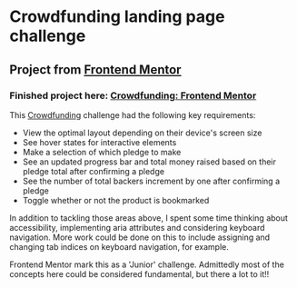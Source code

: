 # Crowdfunding landing page challenge

## Project from [Frontend Mentor](https://www.frontendmentor.io/)

### Finished project here: [Crowdfunding: Frontend Mentor](https://crowdfunding-frontend-mentor.vercel.app)

This [Crowdfunding](https://www.frontendmentor.io/challenges/crowdfunding-product-page-7uvcZe7ZR) challenge had the following key requirements:

- View the optimal layout depending on their device's screen size
- See hover states for interactive elements
- Make a selection of which pledge to make
- See an updated progress bar and total money raised based on their pledge total after confirming a pledge
- See the number of total backers increment by one after confirming a pledge
- Toggle whether or not the product is bookmarked

In addition to tackling those areas above, I spent some time thinking about accessibility, implementing aria attributes and considering keyboard navigation. More work could be done on this to include assigning and changing tab indices on keyboard navigation, for example.

Frontend Mentor mark this as a 'Junior' challenge. Admittedly most of the concepts here could be considered fundamental, but there a lot to it!!
